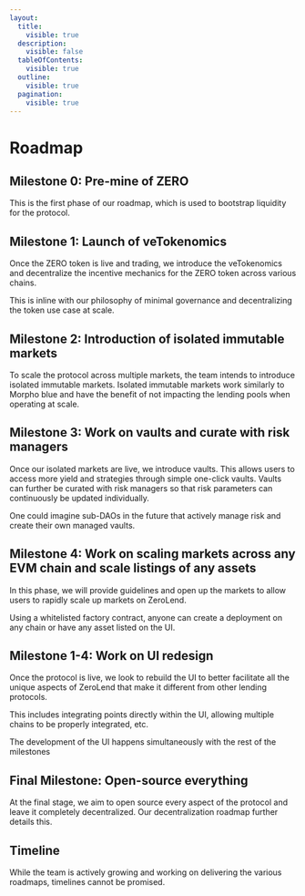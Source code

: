 ```yaml
---
layout:
  title:
    visible: true
  description:
    visible: false
  tableOfContents:
    visible: true
  outline:
    visible: true
  pagination:
    visible: true
---
```


# Roadmap

## Milestone 0: Pre-mine of ZERO

This is the first phase of our roadmap, which is used to bootstrap liquidity for the protocol.

## Milestone 1: Launch of veTokenomics

Once the ZERO token is live and trading, we introduce the veTokenomics and decentralize the incentive mechanics for the ZERO token across various chains.

This is inline with our philosophy of minimal governance and decentralizing the token use case at scale.

## Milestone 2: Introduction of isolated immutable markets

To scale the protocol across multiple markets, the team intends to introduce isolated immutable markets. Isolated immutable markets work similarly to Morpho blue and have the benefit of not impacting the lending pools when operating at scale.

## Milestone 3: Work on vaults and curate with risk managers

Once our isolated markets are live, we introduce vaults. This allows users to access more yield and strategies through simple one-click vaults. Vaults can further be curated with risk managers so that risk parameters can continuously be updated individually.

One could imagine sub-DAOs in the future that actively manage risk and create their own managed vaults.

## Milestone 4: Work on scaling markets across any EVM chain and scale listings of any assets

In this phase, we will provide guidelines and open up the markets to allow users to rapidly scale up markets on ZeroLend.

Using a whitelisted factory contract, anyone can create a deployment on any chain or have any asset listed on the UI.

## Milestone 1-4: Work on UI redesign

Once the protocol is live, we look to rebuild the UI to better facilitate all the unique aspects of ZeroLend that make it different from other lending protocols.

This includes integrating points directly within the UI, allowing multiple chains to be properly integrated, etc.

The development of the UI happens simultaneously with the rest of the milestones

## Final Milestone: Open-source everything

At the final stage, we aim to open source every aspect of the protocol and leave it completely decentralized. Our decentralization roadmap further details this.

## Timeline

While the team is actively growing and working on delivering the various roadmaps, timelines cannot be promised.
